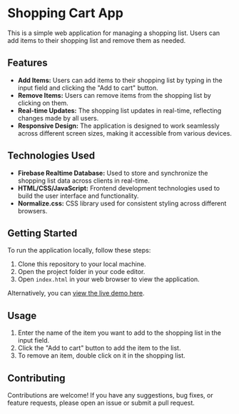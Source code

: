 # Shopping Cart App

This is a simple web application for managing a shopping list. Users can add items to their shopping list and remove them as needed.

## Features

- **Add Items:** Users can add items to their shopping list by typing in the input field and clicking the "Add to cart" button.
- **Remove Items:** Users can remove items from the shopping list by clicking on them.
- **Real-time Updates:** The shopping list updates in real-time, reflecting changes made by all users.
- **Responsive Design:** The application is designed to work seamlessly across different screen sizes, making it accessible from various devices.

## Technologies Used

- **Firebase Realtime Database:** Used to store and synchronize the shopping list data across clients in real-time.
- **HTML/CSS/JavaScript:** Frontend development technologies used to build the user interface and functionality.
- **Normalize.css:** CSS library used for consistent styling across different browsers.

## Getting Started

To run the application locally, follow these steps:

1. Clone this repository to your local machine.
2. Open the project folder in your code editor.
3. Open `index.html` in your web browser to view the application.

Alternatively, you can [view the live demo here](https://snehil2804.github.io/ShoppingCart/).

## Usage

1. Enter the name of the item you want to add to the shopping list in the input field.
2. Click the "Add to cart" button to add the item to the list.
3. To remove an item, double click on it in the shopping list.

## Contributing

Contributions are welcome! If you have any suggestions, bug fixes, or feature requests, please open an issue or submit a pull request.


